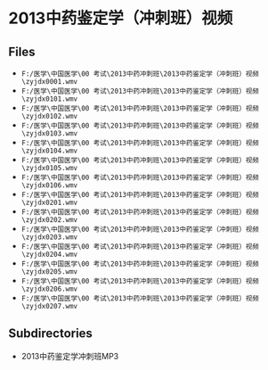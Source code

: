 # 2013中药鉴定学（冲刺班）视频

## Files

- `F:/医学\中国医学\00 考试\2013中药冲刺班\2013中药鉴定学（冲刺班）视频\zyjdx0001.wmv`
- `F:/医学\中国医学\00 考试\2013中药冲刺班\2013中药鉴定学（冲刺班）视频\zyjdx0101.wmv`
- `F:/医学\中国医学\00 考试\2013中药冲刺班\2013中药鉴定学（冲刺班）视频\zyjdx0102.wmv`
- `F:/医学\中国医学\00 考试\2013中药冲刺班\2013中药鉴定学（冲刺班）视频\zyjdx0103.wmv`
- `F:/医学\中国医学\00 考试\2013中药冲刺班\2013中药鉴定学（冲刺班）视频\zyjdx0104.wmv`
- `F:/医学\中国医学\00 考试\2013中药冲刺班\2013中药鉴定学（冲刺班）视频\zyjdx0105.wmv`
- `F:/医学\中国医学\00 考试\2013中药冲刺班\2013中药鉴定学（冲刺班）视频\zyjdx0106.wmv`
- `F:/医学\中国医学\00 考试\2013中药冲刺班\2013中药鉴定学（冲刺班）视频\zyjdx0201.wmv`
- `F:/医学\中国医学\00 考试\2013中药冲刺班\2013中药鉴定学（冲刺班）视频\zyjdx0202.wmv`
- `F:/医学\中国医学\00 考试\2013中药冲刺班\2013中药鉴定学（冲刺班）视频\zyjdx0203.wmv`
- `F:/医学\中国医学\00 考试\2013中药冲刺班\2013中药鉴定学（冲刺班）视频\zyjdx0204.wmv`
- `F:/医学\中国医学\00 考试\2013中药冲刺班\2013中药鉴定学（冲刺班）视频\zyjdx0205.wmv`
- `F:/医学\中国医学\00 考试\2013中药冲刺班\2013中药鉴定学（冲刺班）视频\zyjdx0206.wmv`
- `F:/医学\中国医学\00 考试\2013中药冲刺班\2013中药鉴定学（冲刺班）视频\zyjdx0207.wmv`

## Subdirectories

- 2013中药鉴定学冲刺班MP3
